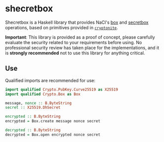 # shecretbox

Shecretbox is a Haskell library that provides NaCl's [box](https://nacl.cr.yp.to/box.html) and [secretbox](https://nacl.cr.yp.to/secretbox.html) operations, based on primitives provided in [`cryptonite`](https://hackage.haskell.org/package/cryptonite).

**Important**: This library is provided as a proof of concept, please carefully evaluate the security related to your requirements before using. No professional security review has taken place for the implementations, and it is **strongly recommended** not to use this library for anything critical.

## Use

Qualified imports are recommended for use:

```hs
import qualified Crypto.PubKey.Curve25519 as X25519
import qualified Crypto.Box as Box

message, nonce :: B.ByteString
secret :: X25519.DhSecret

encrypted :: B.ByteString
encrypted = Box.create message nonce secret

decrypted :: B.ByteString
decrypted = Box.open encrypted nonce secret
```
